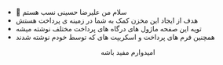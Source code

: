 - 👋 سلام من علیرضا حسینی نسب هستم
- هدف از ایجاد این مخزن کمک به شما در زمینه ی پرداخت هستش
- تویه این صفحه ماژول های درگاه های پرداخت مختلف نوشته میشه
- همچنین فرم های پرداخت و اسکریپت های که توسط خودم نوشته شدند
<center> امیدوارم مفید باشه </center>
